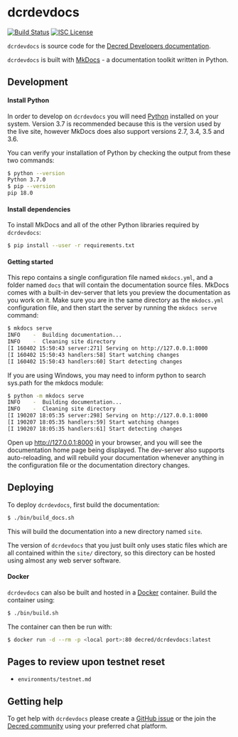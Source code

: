 # dcrdevdocs

[![Build Status](https://travis-ci.org/decred/dcrdevdocs.png?branch=master)](https://travis-ci.org/decred/dcrdevdocs)
[![ISC License](http://img.shields.io/badge/license-ISC-blue.svg)](http://copyfree.org)

`dcrdevdocs` is source code for the [Decred Developers documentation](https://devdocs.decred.org).

`dcrdevdocs` is built with [MkDocs](https://www.mkdocs.org/) - a documentation toolkit written in Python.

## Development

#### Install Python

In order to develop on `dcrdevdocs` you will need [Python](https://www.python.org/) installed on your system. Version 3.7 is recommended because this is the version used by the live site, however MkDocs does also support versions 2.7, 3.4, 3.5 and 3.6.

You can verify your installation of Python by checking the output from these two commands:

```bash
$ python --version
Python 3.7.0
$ pip --version
pip 18.0
```

#### Install dependencies

To install MkDocs and all of the other Python libraries required by `dcrdevdocs`:

```bash
$ pip install --user -r requirements.txt
```

#### Getting started

This repo contains a single configuration file named `mkdocs.yml`, and a folder named `docs` that will contain the documentation source files. MkDocs comes with a built-in dev-server that lets you preview the documentation as you work on it. Make sure you are in the same directory as the `mkdocs.yml` configuration file, and then start the server by running the `mkdocs serve` command:

```bash
$ mkdocs serve
INFO    -  Building documentation...
INFO    -  Cleaning site directory
[I 160402 15:50:43 server:271] Serving on http://127.0.0.1:8000
[I 160402 15:50:43 handlers:58] Start watching changes
[I 160402 15:50:43 handlers:60] Start detecting changes
```

If you are using Windows, you may need to inform python to search sys.path for the mkdocs module:

```bash
$ python -m mkdocs serve
INFO    -  Building documentation...
INFO    -  Cleaning site directory
[I 190207 18:05:35 server:298] Serving on http://127.0.0.1:8000
[I 190207 18:05:35 handlers:59] Start watching changes
[I 190207 18:05:35 handlers:61] Start detecting changes
```

Open up <http://127.0.0.1:8000> in your browser, and you will see the documentation home page being displayed. The dev-server also supports auto-reloading, and will rebuild your documentation whenever anything in the configuration file or the documentation directory changes.

## Deploying

To deploy `dcrdevdocs`, first build the documentation:

```bash
$ ./bin/build_docs.sh
```

This will build the documentation into a new directory named `site`.

The version of `dcrdevdocs` that you just built only uses static files which are all contained within the `site/` directory, so this directory can be hosted using almost any web server software.

#### Docker

`dcrdevdocs` can also be built and hosted in a [Docker](https://www.docker.com/) container. Build the container using:

```bash
$ ./bin/build.sh
```

The container can then be run with:

```bash
$ docker run -d --rm -p <local port>:80 decred/dcrdevdocs:latest
```

## Pages to review upon testnet reset

- `environments/testnet.md`

## Getting help

To get help with `dcrdevdocs` please create a [GitHub issue](https://github.com/decred/dcrdevdocs/issues) or the join the [Decred community](https://decred.org/community/) using your preferred chat platform.
